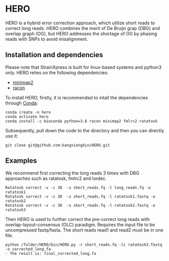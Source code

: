 # HERO
HERO is a hybrid error correction approach, which utilize short reads to correct long reads. HERO combines the merit of De Bruijn grap (DBG) and overlap graph (OG), but HERO addresses the shortage of OG by phasing reads with SNPs to avoid misalignment.

## Installation and dependencies
Please note that StrainXpress is built for linux-based systems and python3 only.
HERO relies on the following dependencies:
- [minimap2](https://github.com/lh3/minimap2)
- [racon](https://github.com/isovic/racon)

To install HERO, firstly, it is recommended to intall the dependencies through [Conda](https://docs.conda.io/en/latest/):
```
conda create -n hero
conda activate hero
conda install -c bioconda python=3.6 racon minimap2 fmlrc2 ratatosk
```
Subsequently, pull down the code to the directory and then you can directly use it:
```
git clone git@github.com:kangxiongbin/HERO.git
```
## Examples
We recommend first correcting the long reads 3 times with DBG approaches such as ratatosk, fmlrc2 and lordec.

```
Ratatosk correct -v -c 30  -s short_reads.fq -l long_reads.fq -o ratatosk1
Ratatosk correct -v -c 30  -s short_reads.fq -l ratatosk1.fastq -o ratatosk2
Ratatosk correct -v -c 30  -s short_reads.fq -l ratatosk2.fastq -o ratatosk3
```

Then HERO is used to further correct the pre-correct long reads with overlap-layout-consensus (OLC) paradigm. Requires the input file to be uncompressed fastq/fasta. The short reads read1 and read2 must be in one file.

```
python /folder/HERO/bin/HERO.py -r short_reads.fq -lc ratatosk3.fastq -o corrected_long.fa
- The result is: final_corrected_long.fa
```
